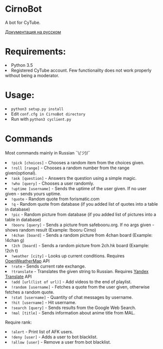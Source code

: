 # CirnoBot
A bot for CyTube.

<a href="https://github.com/tehnotcpu/CirnoBot/wiki/%D0%94%D0%BE%D0%BA%D1%83%D0%BC%D0%B5%D0%BD%D1%82%D0%B0%D1%86%D0%B8%D1%8F-%D0%BD%D0%B0-%D1%80%D1%83%D1%81%D1%81%D0%BA%D0%BE%D0%BC">Документация на русском</a>

# Requirements:
<li>Python 3.5
<li>Registered CyTube account. Few functionality does not work properly without being a moderator.

# Usage:
<li><code>python3 setup.py install</code>
<li>Edit <code>conf.cfg in CirnoBot directory</code>
<li>Run with <code>python3 cyclient.py</code>

# Commands
Most commands mainly in Russian  ¯\\_(ツ)_/¯
<li><code>!pick [choices]</code> - Chooses a random item from the choices given.
<li><code>!roll [range]</code> - Chooses a random number from the range given(optional).
<li><code>!ask [question]</code> - Answers the question using a simple magic.
<li><code>!who [query]</code> - Chooses a user randomly.
<li><code>!uptime [username]</code> - Sends the uptime of the user given. If no user given - sends yours uptime.
<li><code>!quote</code> - Random quote from forismatic.com
<li><code>!q</code> - Random quote from database (if you added list of quotes into a table in database)
<li><code>!pic</code> - Random picture from database (if you added list of pictures into a table in database)
<li><code>!booru [query]</code> - Sends a picture from safebooru.org. If no args given - shows random result (Example: !booru Cirno)
<li><code>!4chan [board]</code> - Sends a random picture from 4chan board (Example: !4chan g)
<li><code>!2ch [board]</code> - Sends a random picture from 2ch.hk board (Example: !2ch t)
<li><code>!weather [city]</code> - Looks up current conditions. Requires <a href='http://openweathermap.org/'>OpenWeatherMap<a> API
<li><code>!rate</code> - Sends current rate exchange.
<li><code>!translate</code> - Translates the given string to Russian. Requires <a href='https://tech.yandex.ru/translate/'>Yandex Translate<a> API
<li><code>!add [url(list of url)]</code> - Add videos to the end of playlist.
<li><code>!random [username]</code> - Fetches a quote from the user given, otherwise fetches a random quote.
<li><code>!stat [username]</code> - Quantity of chat messages by username.
<li><code>!hit [username]</code> - Hit username.
<li><code>!search [query]</code> - Sends results from the Google Web Search.
<li><code>!mal [title]</code> - Sends information about anime title from MAL.

Require rank:
<li><code>!alert</code> - Print list of AFK users.
<li><code>!deny [user]</code> - Adds a user to bot blacklist.
<li><code>!allow [user]</code> - Remove a user from bot blacklist.

